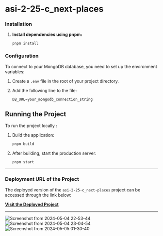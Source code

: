 # asi-2-25-c_next-places

### Installation

1. **Install dependencies using pnpm:**

   ```bash
   pnpm install
   ```

### Configuration
To connect to your MongoDB database, you need to set up the environment variables:

1. Create a `.env` file in the root of your project directory.
2. Add the following line to the file:

   ```
   DB_URL=your_mongodb_connection_string
   ```
## Running the Project
To run the project locally :

1. Build the application:

   ```bash
   pnpm build
   ```

2. After building, start the production server:

   ```bash
   pnpm start
   ```
---


### Deployment URL of the Project

The deployed version of the `asi-2-25-c_next-places` project can be accessed through the link below:

[**Visit the Deployed Project**](https://nextplaces.hexaflare.net/)

---


![Screenshot from 2024-05-04 22-53-44](https://github.com/Waddenn/asi-2-25-c_next-places/assets/115143365/f9f064cf-4bd8-4ccd-b25a-d5e9cc23072f)
![Screenshot from 2024-05-04 23-04-54](https://github.com/Waddenn/asi-2-25-c_next-places/assets/115143365/ad769591-83c4-407f-927b-aa715ff0a2c0)
![Screenshot from 2024-05-05 01-30-40](https://github.com/Waddenn/asi-2-25-c_next-places/assets/115143365/791aa1db-2811-4608-9998-a06f5e37eb18)
